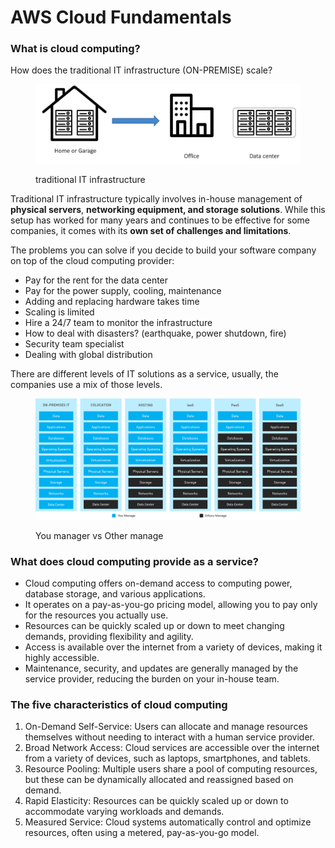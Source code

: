 # AWS Cloud Fundamentals

### What is cloud computing?&#x20;



How does the traditional IT infrastructure (ON-PREMISE) scale?

<figure><img src=".gitbook/assets/Screen Shot 2023-10-13 at 3.10.17 PM.png" alt=""><figcaption><p>traditional IT infrastructure </p></figcaption></figure>

Traditional IT infrastructure typically involves in-house management of **physical servers**, **networking equipment, and storage solutions**. While this setup has worked for many years and continues to be effective for some companies, it comes with its **own set of challenges and limitations**.

The problems you can solve if you decide to build your software company on top of the cloud computing provider:

* Pay for the rent for the data center
* Pay for the power supply, cooling, maintenance
* Adding and replacing hardware takes time
* Scaling is limited
* Hire a 24/7 team to monitor the infrastructure
* How to deal with disasters? (earthquake, power shutdown, fire)
* Security team specialist
* Dealing with global distribution

There are different levels of IT solutions as a service, usually, the companies use a mix of those levels.

<figure><img src=".gitbook/assets/data-center-vs-cloud-iaas-vs-paas-vs-saas.png" alt=""><figcaption><p>You manager vs Other manage</p></figcaption></figure>

### What does cloud computing provide as a service?&#x20;

* Cloud computing offers on-demand access to computing power, database storage, and various applications.
* It operates on a pay-as-you-go pricing model, allowing you to pay only for the resources you actually use.
* Resources can be quickly scaled up or down to meet changing demands, providing flexibility and agility.
* Access is available over the internet from a variety of devices, making it highly accessible.
* Maintenance, security, and updates are generally managed by the service provider, reducing the burden on your in-house team.

### The five characteristics of cloud computing

1. On-Demand Self-Service: Users can allocate and manage resources themselves without needing to interact with a human service provider.
2. Broad Network Access: Cloud services are accessible over the internet from a variety of devices, such as laptops, smartphones, and tablets.
3. Resource Pooling: Multiple users share a pool of computing resources, but these can be dynamically allocated and reassigned based on demand.
4. Rapid Elasticity: Resources can be quickly scaled up or down to accommodate varying workloads and demands.
5. Measured Service: Cloud systems automatically control and optimize resources, often using a metered, pay-as-you-go model.





